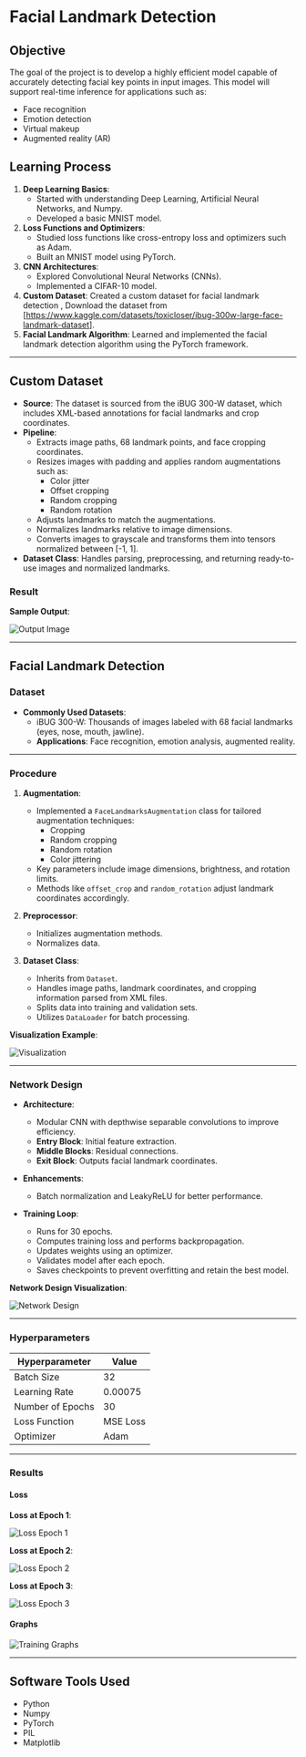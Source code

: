 # Facial Landmark Detection

## Objective
The goal of the project is to develop a highly efficient model capable of accurately detecting facial key points in input images. This model will support real-time inference for applications such as:
- Face recognition
- Emotion detection
- Virtual makeup
- Augmented reality (AR)

## Learning Process

1. **Deep Learning Basics**: 
    - Started with understanding Deep Learning, Artificial Neural Networks, and Numpy.
    - Developed a basic MNIST model.
2. **Loss Functions and Optimizers**: 
    - Studied loss functions like cross-entropy loss and optimizers such as Adam.
    - Built an MNIST model using PyTorch.
3. **CNN Architectures**: 
    - Explored Convolutional Neural Networks (CNNs).
    - Implemented a CIFAR-10 model.
4. **Custom Dataset**: Created a custom dataset for facial landmark detection , Download the dataset from  [https://www.kaggle.com/datasets/toxicloser/ibug-300w-large-face-landmark-dataset].
5. **Facial Landmark Algorithm**: Learned and implemented the facial landmark detection algorithm using the PyTorch framework.

---

## Custom Dataset

- **Source**: The dataset is sourced from the iBUG 300-W dataset, which includes XML-based annotations for facial landmarks and crop coordinates.
- **Pipeline**:
    - Extracts image paths, 68 landmark points, and face cropping coordinates.
    - Resizes images with padding and applies random augmentations such as:
        - Color jitter
        - Offset cropping
        - Random cropping
        - Random rotation
    - Adjusts landmarks to match the augmentations.
    - Normalizes landmarks relative to image dimensions.
    - Converts images to grayscale and transforms them into tensors normalized between [-1, 1].
- **Dataset Class**: Handles parsing, preprocessing, and returning ready-to-use images and normalized landmarks.

### Result

**Sample Output**:

![Output Image](https://hackmd.io/_uploads/S1GGjmYkkg.png)

---

## Facial Landmark Detection

### Dataset

- **Commonly Used Datasets**: 
    - iBUG 300-W: Thousands of images labeled with 68 facial landmarks (eyes, nose, mouth, jawline).
    - **Applications**: Face recognition, emotion analysis, augmented reality.

---

### Procedure

1. **Augmentation**:
    - Implemented a `FaceLandmarksAugmentation` class for tailored augmentation techniques:
        - Cropping
        - Random cropping
        - Random rotation
        - Color jittering
    - Key parameters include image dimensions, brightness, and rotation limits.
    - Methods like `offset_crop` and `random_rotation` adjust landmark coordinates accordingly.

2. **Preprocessor**:
    - Initializes augmentation methods.
    - Normalizes data.

3. **Dataset Class**:
    - Inherits from `Dataset`.
    - Handles image paths, landmark coordinates, and cropping information parsed from XML files.
    - Splits data into training and validation sets.
    - Utilizes `DataLoader` for batch processing.

**Visualization Example**:

![Visualization](https://hackmd.io/_uploads/HkrIMVtk1l.png)

---

### Network Design

- **Architecture**:
    - Modular CNN with depthwise separable convolutions to improve efficiency.
    - **Entry Block**: Initial feature extraction.
    - **Middle Blocks**: Residual connections.
    - **Exit Block**: Outputs facial landmark coordinates.
- **Enhancements**:
    - Batch normalization and LeakyReLU for better performance.

- **Training Loop**:
    - Runs for 30 epochs.
    - Computes training loss and performs backpropagation.
    - Updates weights using an optimizer.
    - Validates model after each epoch.
    - Saves checkpoints to prevent overfitting and retain the best model.

**Network Design Visualization**:

![Network Design](https://hackmd.io/_uploads/BJo3HEYJkl.png)

---

### Hyperparameters

| Hyperparameter    | Value       |
|-------------------|-------------|
| Batch Size        | 32          |
| Learning Rate     | 0.00075     |
| Number of Epochs  | 30          |
| Loss Function     | MSE Loss    |
| Optimizer         | Adam        |

---

### Results

#### Loss

**Loss at Epoch 1**:

![Loss Epoch 1](https://hackmd.io/_uploads/S1kkuNKJ1l.png)

**Loss at Epoch 2**:

![Loss Epoch 2](https://hackmd.io/_uploads/H1C-OEKykg.png)

**Loss at Epoch 3**:

![Loss Epoch 3](https://hackmd.io/_uploads/HJfr_4Kyyx.png)

#### Graphs

![Training Graphs](https://hackmd.io/_uploads/S1qu_VYkyg.png)

---

## Software Tools Used

- Python
- Numpy
- PyTorch
- PIL
- Matplotlib
